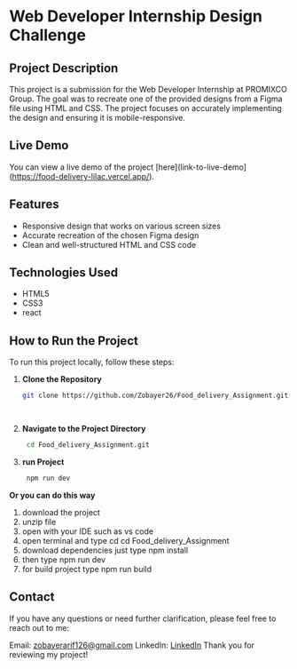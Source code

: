 # Web Developer Internship Design Challenge

## Project Description

This project is a submission for the Web Developer Internship at PROMIXCO Group. The goal was to recreate one of the provided designs from a Figma file using HTML and CSS. The project focuses on accurately implementing the design and ensuring it is mobile-responsive.

## Live Demo

You can view a live demo of the project [here](link-to-live-demo](https://food-delivery-lilac.vercel.app/).

## Features

- Responsive design that works on various screen sizes
- Accurate recreation of the chosen Figma design
- Clean and well-structured HTML and CSS code

## Technologies Used

- HTML5
- CSS3
- react

## How to Run the Project

To run this project locally, follow these steps:

1. **Clone the Repository**

   ```bash
   git clone https://github.com/Zobayer26/Food_delivery_Assignment.git

  
2. **Navigate to the Project Directory**

   ```bash
    cd Food_delivery_Assignment.git
   
3. **run Project**

   ```bash
    npm run dev


 **Or you can do this way**
  1. download the project
  2. unzip file
  3. open with your IDE such as vs code
  4. open terminal and type cd  cd Food_delivery_Assignment
  5. download dependencies just type npm install
  6. then type npm run dev
  7. for build project type npm run build

## Contact
If you have any questions or need further clarification, please feel free to reach out to me:

Email: zobayerarif126@gmail.com
LinkedIn: [LinkedIn](https://www.linkedin.com/in/md-zobayer-hossain-899921220/)
Thank you for reviewing my project!
